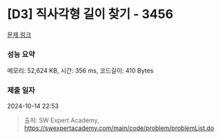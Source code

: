 # [D3] 직사각형 길이 찾기 - 3456 

[문제 링크](https://swexpertacademy.com/main/code/problem/problemDetail.do?contestProbId=AWFPmsqqALwDFAV0) 

### 성능 요약

메모리: 52,624 KB, 시간: 356 ms, 코드길이: 410 Bytes

### 제출 일자

2024-10-14 22:53



> 출처: SW Expert Academy, https://swexpertacademy.com/main/code/problem/problemList.do